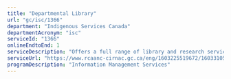 ```yaml
---
title: "Departmental Library"
url: "gc/isc/1366"
department: "Indigenous Services Canada"
departmentAcronym: "isc"
serviceId: "1366"
onlineEndtoEnd: 1
serviceDescription: "Offers a full range of library and research services to  Departmental employees, other government departments, researchers, academics, consultants and the general public."
serviceUrl: "https://www.rcaanc-cirnac.gc.ca/eng/1603225519672/1603310558983,https://www.sac-isc.gc.ca/eng/1291132820288/1603310905799"
programDescription: "Information Management Services"
---
```

